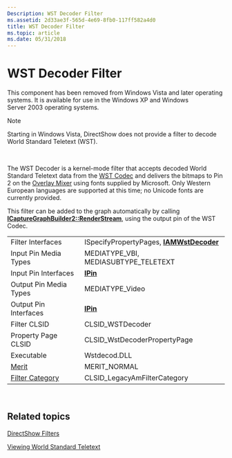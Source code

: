 ```yaml
---
Description: WST Decoder Filter
ms.assetid: 2d33ae3f-565d-4e69-8fb0-117ff582a4d0
title: WST Decoder Filter
ms.topic: article
ms.date: 05/31/2018
---
```


# WST Decoder Filter

This component has been removed from Windows Vista and later operating systems. It is available for use in the Windows XP and Windows Server 2003 operating systems.

> [!Note]  
> Starting in Windows Vista, DirectShow does not provide a filter to decode World Standard Teletext (WST).

 

The WST Decoder is a kernel-mode filter that accepts decoded World Standard Teletext data from the [WST Codec](wst-codec-filter.md) and delivers the bitmaps to Pin 2 on the [Overlay Mixer](overlay-mixer-filter.md) using fonts supplied by Microsoft. Only Western European languages are supported at this time; no Unicode fonts are currently provided.

This filter can be added to the graph automatically by calling [**ICaptureGraphBuilder2::RenderStream**](/windows/desktop/api/Strmif/nf-strmif-icapturegraphbuilder2-renderstream), using the output pin of the WST Codec.



|                                          |                                                               |
|------------------------------------------|---------------------------------------------------------------|
| Filter Interfaces                        | ISpecifyPropertyPages, [**IAMWstDecoder**](/previous-versions/windows/desktop/api/Iwstdec/nn-iwstdec-iamwstdecoder) |
| Input Pin Media Types                    | MEDIATYPE\_VBI, MEDIASUBTYPE\_TELETEXT                        |
| Input Pin Interfaces                     | [**IPin**](/windows/desktop/api/Strmif/nn-strmif-ipin)                                          |
| Output Pin Media Types                   | MEDIATYPE\_Video                                              |
| Output Pin Interfaces                    | [**IPin**](/windows/desktop/api/Strmif/nn-strmif-ipin)                                          |
| Filter CLSID                             | CLSID\_WSTDecoder                                             |
| Property Page CLSID                      | CLSID\_WstDecoderPropertyPage                                 |
| Executable                               | Wstdecod.DLL                                                  |
| [Merit](merit.md)                       | MERIT\_NORMAL                                                 |
| [Filter Category](filter-categories.md) | CLSID\_LegacyAmFilterCategory                                 |



 

## Related topics

<dl> <dt>

[DirectShow Filters](directshow-filters.md)
</dt> <dt>

[Viewing World Standard Teletext](viewing-world-standard-teletext.md)
</dt> </dl>

 

 



